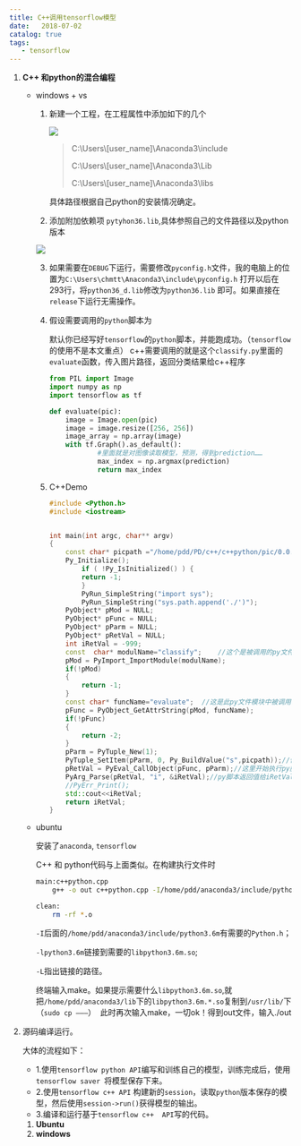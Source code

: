 ```yaml
---
title: C++调用tensorflow模型
date:   2018-07-02
catalog: true
tags: 
   - tensorflow
---
```


1. **C++ 和python的混合编程**

   - windows + vs

     1. 新建一个工程，在工程属性中添加如下的几个

        ![](https://tuchuang-1259359185.cos.ap-chengdu.myqcloud.com/_asserts/C%2B%2B%E8%B0%83%E7%94%A8tensorflow%E6%A8%A1%E5%9E%8B/1.jpg)

        >C:\Users\\[user_name]\Anaconda3\include
        >
        >C:\Users\\[user_name]\Anaconda3\Lib
        >
        >C:\Users\\[user_name]\Anaconda3\libs

        具体路径根据自己python的安装情况确定。

     2.   添加附加依赖项 `pytyhon36.lib`,具体参照自己的文件路径以及python版本

        ![](https://tuchuang-1259359185.cos.ap-chengdu.myqcloud.com/_asserts/C%2B%2B%E8%B0%83%E7%94%A8tensorflow%E6%A8%A1%E5%9E%8B/2.jpg)

     3. 如果需要在`DEBUG`下运行，需要修改`pyconfig.h`文件，我的电脑上的位置为`C:\Users\chmtt\Anaconda3\include\pyconfig.h` 打开以后在293行，将`python36_d.lib`修改为`python36.lib` 即可。如果直接在`release`下运行无需操作。

     4. 假设需要调用的`python`脚本为

        默认你已经写好`tensorflow`的`python`脚本，并能跑成功。（`tensorflow`的使用不是本文重点） 
        c++需要调用的就是这个`classify.py`里面的`evaluate`函数，传入图片路径，返回分类结果给c++程序

        ```python
        from PIL import Image
        import numpy as np
        import tensorflow as tf
        
        def evaluate(pic):
            image = Image.open(pic)
            image = image.resize([256, 256])
            image_array = np.array(image)
            with tf.Graph().as_default():
                	#里面就是对图像读取模型，预测，得到prediction……
                    max_index = np.argmax(prediction)
                    return max_index
        ```

     5. C++Demo

        ```c++
        #include <Python.h>
        #include <iostream>
        
        
        int main(int argc, char** argv)
        {
            const char* picpath ="/home/pdd/PD/c++/c++python/pic/0.0.jpg";
            Py_Initialize(); 
                if ( !Py_IsInitialized() ) {  
                return -1;  
                }  
                PyRun_SimpleString("import sys");
                PyRun_SimpleString("sys.path.append('./')");
            PyObject* pMod = NULL;
            PyObject* pFunc = NULL;
            PyObject* pParm = NULL;
            PyObject* pRetVal = NULL;
            int iRetVal = -999;
            const  char* modulName="classify";    //这个是被调用的py文件模块名字
            pMod = PyImport_ImportModule(modulName); 
            if(!pMod)
            {
                return -1;
            }
            const char* funcName="evaluate";  //这是此py文件模块中被调用的函数名字
            pFunc = PyObject_GetAttrString(pMod, funcName); 
            if(!pFunc)  
            {   
                return -2;  
            }  
            pParm = PyTuple_New(1);
            PyTuple_SetItem(pParm, 0, Py_BuildValue("s",picpath));//传入的参数，是图片的路径
            pRetVal = PyEval_CallObject(pFunc, pParm);//这里开始执行py脚本
            PyArg_Parse(pRetVal, "i", &iRetVal);//py脚本返回值给iRetVal
            //PyErr_Print();
            std::cout<<iRetVal;
            return iRetVal;
        }
        ```

   - ubuntu 

     安装了`anaconda`, `tensorflow`

     C++ 和 python代码与上面类似。在构建执行文件时

     ```bash
     main:c++python.cpp
         g++ -o out c++python.cpp -I/home/pdd/anaconda3/include/python3.6m -lpython3.6m -L /home/pdd/anaconda3/lib
     
     clean:
         rm -rf *.o 
     ```

     `-I`后面的`/home/pdd/anaconda3/include/python3.6m`有需要的`Python.h`；

     `-lpython3.6m`链接到需要的`libpython3.6m.so`;

     `-L`指出链接的路径。  

     终端输入make。如果提示需要什么`libpython3.6m.so`,就把`/home/pdd/anaconda3/lib`下的`libpython3.6m.*.so`复制到`/usr/lib/`下（`sudo cp ——–`）  此时再次输入make，一切ok！得到out文件，输入./out 

2. 源码编译运行。

   大体的流程如下：

   - 1.使用`tensorflow python API`编写和训练自己的模型，训练完成后，使用`tensorflow saver `将模型保存下来。
   - 2.使用`tensorflow c++ API` 构建新的`session`，读取`python`版本保存的模型，然后使用`session->run()`获得模型的输出。
   - 3.编译和运行基于`tensorflow c++  API`写的代码。

   1. **Ubuntu**
   2. **windows**

